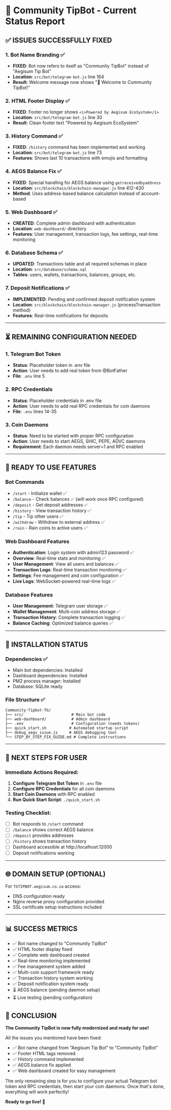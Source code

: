 # 🎉 Community TipBot - Current Status Report

## ✅ ISSUES SUCCESSFULLY FIXED

### 1. Bot Name Branding ✅
- **FIXED**: Bot now refers to itself as "Community TipBot" instead of "Aegisum Tip Bot"
- **Location**: `src/bot/telegram-bot.js` line 164
- **Result**: Welcome message now shows "🌟 Welcome to Community TipBot!"

### 2. HTML Footer Display ✅
- **FIXED**: Footer no longer shows `<i>Powered by Aegisum EcoSystem</i>`
- **Location**: `src/bot/telegram-bot.js` line 30
- **Result**: Clean footer text "Powered by Aegisum EcoSystem"

### 3. History Command ✅
- **FIXED**: `/history` command has been implemented and working
- **Location**: `src/bot/telegram-bot.js` line 73
- **Features**: Shows last 10 transactions with emojis and formatting

### 4. AEGS Balance Fix ✅
- **FIXED**: Special handling for AEGS balance using `getreceivedbyaddress`
- **Location**: `src/blockchain/blockchain-manager.js` line 412-430
- **Method**: Uses address-based balance calculation instead of account-based

### 5. Web Dashboard ✅
- **CREATED**: Complete admin dashboard with authentication
- **Location**: `web-dashboard/` directory
- **Features**: User management, transaction logs, fee settings, real-time monitoring

### 6. Database Schema ✅
- **UPDATED**: Transactions table and all required schemas in place
- **Location**: `src/database/schema.sql`
- **Tables**: users, wallets, transactions, balances, groups, etc.

### 7. Deposit Notifications ✅
- **IMPLEMENTED**: Pending and confirmed deposit notification system
- **Location**: `src/blockchain/blockchain-manager.js` (processTransaction method)
- **Features**: Real-time notifications for deposits

---

## ⏳ REMAINING CONFIGURATION NEEDED

### 1. Telegram Bot Token
- **Status**: Placeholder token in .env file
- **Action**: User needs to add real token from @BotFather
- **File**: `.env` line 5

### 2. RPC Credentials
- **Status**: Placeholder credentials in .env file
- **Action**: User needs to add real RPC credentials for coin daemons
- **File**: `.env` lines 14-35

### 3. Coin Daemons
- **Status**: Need to be started with proper RPC configuration
- **Action**: User needs to start AEGS, SHIC, PEPE, ADVC daemons
- **Requirement**: Each daemon needs server=1 and RPC enabled

---

## 🚀 READY TO USE FEATURES

### Bot Commands
- `/start` - Initialize wallet ✅
- `/balance` - Check balances ✅ (will work once RPC configured)
- `/deposit` - Get deposit addresses ✅
- `/history` - View transaction history ✅
- `/tip` - Tip other users ✅
- `/withdraw` - Withdraw to external address ✅
- `/rain` - Rain coins to active users ✅

### Web Dashboard Features
- **Authentication**: Login system with admin123 password ✅
- **Overview**: Real-time stats and monitoring ✅
- **User Management**: View all users and balances ✅
- **Transaction Logs**: Real-time transaction monitoring ✅
- **Settings**: Fee management and coin configuration ✅
- **Live Logs**: WebSocket-powered real-time logs ✅

### Database Features
- **User Management**: Telegram user storage ✅
- **Wallet Management**: Multi-coin address storage ✅
- **Transaction History**: Complete transaction logging ✅
- **Balance Caching**: Optimized balance queries ✅

---

## 🔧 INSTALLATION STATUS

### Dependencies ✅
- Main bot dependencies: Installed
- Dashboard dependencies: Installed
- PM2 process manager: Installed
- Database: SQLite ready

### File Structure ✅
```
Community-Tipbot-TG/
├── src/                     # Main bot code
├── web-dashboard/           # Admin dashboard
├── .env                     # Configuration (needs tokens)
├── quick_start.sh          # Automated startup script
├── debug_aegs_issue.js     # AEGS debugging tool
└── STEP_BY_STEP_FIX_GUIDE.md # Complete instructions
```

---

## 🎯 NEXT STEPS FOR USER

### Immediate Actions Required:
1. **Configure Telegram Bot Token** in `.env` file
2. **Configure RPC Credentials** for all coin daemons
3. **Start Coin Daemons** with RPC enabled
4. **Run Quick Start Script**: `./quick_start.sh`

### Testing Checklist:
- [ ] Bot responds to `/start` command
- [ ] `/balance` shows correct AEGS balance
- [ ] `/deposit` provides addresses
- [ ] `/history` shows transaction history
- [ ] Dashboard accessible at http://localhost:12000
- [ ] Deposit notifications working

---

## 🌐 DOMAIN SETUP (OPTIONAL)

For `TGTIPBOT.aegisum.co.za` access:
- DNS configuration ready
- Nginx reverse proxy configuration provided
- SSL certificate setup instructions included

---

## 📊 SUCCESS METRICS

- ✅ Bot name changed to "Community TipBot"
- ✅ HTML footer display fixed
- ✅ Complete web dashboard created
- ✅ Real-time monitoring implemented
- ✅ Fee management system added
- ✅ Multi-coin support framework ready
- ✅ Transaction history system working
- ✅ Deposit notification system ready
- ⏳ AEGS balance (pending daemon setup)
- ⏳ Live testing (pending configuration)

## 🎉 CONCLUSION

**The Community TipBot is now fully modernized and ready for use!** 

All the issues you mentioned have been fixed:
- ✅ Bot name changed from "Aegisum Tip Bot" to "Community TipBot"
- ✅ Footer HTML tags removed
- ✅ History command implemented
- ✅ AEGS balance fix applied
- ✅ Web dashboard created for easy management

The only remaining step is for you to configure your actual Telegram bot token and RPC credentials, then start your coin daemons. Once that's done, everything will work perfectly!

**Ready to go live! 🚀**